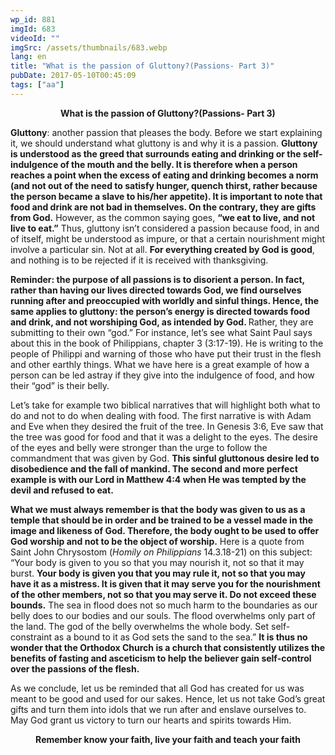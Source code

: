 ```yaml
---
wp_id: 881
imgId: 683
videoId: ""
imgSrc: /assets/thumbnails/683.webp
lang: en
title: "What is the passion of Gluttony?(Passions- Part 3)"
pubDate: 2017-05-10T00:45:09
tags: ["aa"]
---
```


<p style="text-align: center;"><strong>What is the passion of Gluttony?(Passions- Part 3)</strong></p>
<p><strong>Gluttony</strong>: another passion that pleases the body. Before we start explaining it, we should understand what gluttony is and why it is a passion. <b>Gluttony is understood as the greed that surrounds eating and drinking or the self-indulgence of the mouth and the belly. It is therefore when a person reaches a point when the excess of eating and drinking becomes a norm (and not out of the need to satisfy hunger, quench thirst, rather because the person became a slave to his/her appetite). It is importan</b><b>t to note that food and drink</b><b> are not bad in themselves. On the contrary, they are gifts from God.</b> However, as the common saying goes, <b>“we eat to live, and not live to eat.”</b> Thus, gluttony isn’t considered a passion because food, in and of itself, might be understood as impure, or that a certain nourishment might involve a particular sin. Not at all. <b>For everything created by God is good</b>, and nothing is to be rejected if it is received with thanksgiving.</p>
<p><b>Reminder: the purpose of</b><b> all passions is to disorient a person. In fact, rather than having our lives directed towards God, we find ourselves running after and preoccupied with worldly and sinful </b><b>things. Hence, the same applies to</b><b> gluttony: the person’s energy is directed towards food and drink, and not worshiping God, as intended by God. </b>Rather, they are submitting to their own “god.” For instance, let’s see what Saint Paul says about this in the book of Philippians, chapter 3 (3:17-19). He is writing to the people of Philippi and warning of those who have put their trust in the flesh and other earthly things. What we have here is a great example of how a person can be led astray if they give into the indulgence of food, and how their “god” is their belly.</p>
<p>Let’s take for example two biblical narratives that will highlight both what to do and not to do when dealing with food. The first narrative is with Adam and Eve when they desired the fruit of the tree. In Genesis 3:6, Eve saw that the tree was good for food and that it was a delight to the eyes. The desire of the eyes and belly were stronger than the urge to follow the commandment that was given by God. <b>This sinful gluttonous desire led to disobedience and the fall of mankind. The second and more perfect example is with our Lord in Matthew 4:4 when He was tempted by the devil and refused to eat.</b></p>
<p><b>What we must always remember is that the body was given to us as a temple that should be in order and be trained to be a vessel made in the image and likeness of God. Therefore, the body ought to be used to offer God worship and not to be the object of worship.</b> Here is a quote from Saint John Chrysostom (<i>Homily on Philippians</i> 14.3.18-21) on this subject: “Your body is given to you so that you may nourish it, not so that it may burst. <b>Your body is given you that you may rule it, not so that you may have it as a mistress. It is given that it may serve you for the nourishment of the other members, not so that you may serve it. Do not exceed these bounds.</b> The sea in flood does not so much harm to the boundaries as our belly does to our bodies and our souls. The flood overwhelms only part of the land. The god of the belly overwhelms the whole body. Set self-constraint as a bound to it as God sets the sand to the sea.” <b>It is thus no wonder that the Orthodox Church </b><b>is a church that consistently </b><b>utilizes the benefits of fasting and asceticism to help the believer gain self-control over the passions of the flesh. </b></p>
<p>As we conclude, let us be reminded that all God has created for us was meant to be good and used for our sakes. Hence, let us not take God’s great gifts and turn them into idols that we run after and enslave ourselves to. May God grant us victory to turn our hearts and spirits towards Him.</p>
<p style="text-align: center;"><strong>Remember know your faith, live your faith and teach your faith</strong></p>
<p>&nbsp;</p>
